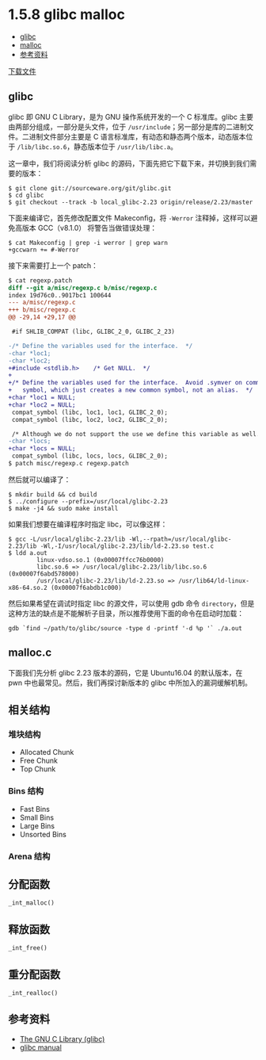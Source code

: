 # 1.5.8 glibc malloc

- [glibc](#glibc)
- [malloc](#malloc)
- [参考资料](#参考资料)

[下载文件](../src/others/1.5.8_glibc_malloc)

## glibc

glibc 即 GNU C Library，是为 GNU 操作系统开发的一个 C 标准库。glibc 主要由两部分组成，一部分是头文件，位于 `/usr/include`；另一部分是库的二进制文件。二进制文件部分主要是 C 语言标准库，有动态和静态两个版本，动态版本位于 `/lib/libc.so.6`，静态版本位于 `/usr/lib/libc.a`。

这一章中，我们将阅读分析 glibc 的源码，下面先把它下载下来，并切换到我们需要的版本：

```text
$ git clone git://sourceware.org/git/glibc.git
$ cd glibc
$ git checkout --track -b local_glibc-2.23 origin/release/2.23/master
```

下面来编译它，首先修改配置文件 Makeconfig，将 `-Werror` 注释掉，这样可以避免高版本 GCC（v8.1.0） 将警告当做错误处理：

```text
$ cat Makeconfig | grep -i werror | grep warn
+gccwarn += #-Werror
```

接下来需要打上一个 patch：

```diff
$ cat regexp.patch
diff --git a/misc/regexp.c b/misc/regexp.c
index 19d76c0..9017bc1 100644
--- a/misc/regexp.c
+++ b/misc/regexp.c
@@ -29,14 +29,17 @@

 #if SHLIB_COMPAT (libc, GLIBC_2_0, GLIBC_2_23)

-/* Define the variables used for the interface.  */
-char *loc1;
-char *loc2;
+#include <stdlib.h>    /* Get NULL.  */
+
+/* Define the variables used for the interface.  Avoid .symver on common
+   symbol, which just creates a new common symbol, not an alias.  */
+char *loc1 = NULL;
+char *loc2 = NULL;
 compat_symbol (libc, loc1, loc1, GLIBC_2_0);
 compat_symbol (libc, loc2, loc2, GLIBC_2_0);

 /* Although we do not support the use we define this variable as well.  */
-char *locs;
+char *locs = NULL;
 compat_symbol (libc, locs, locs, GLIBC_2_0);
$ patch misc/regexp.c regexp.patch
```

然后就可以编译了：

```text
$ mkdir build && cd build
$ ../configure --prefix=/usr/local/glibc-2.23
$ make -j4 && sudo make install
```

如果我们想要在编译程序时指定 libc，可以像这样：

```text
$ gcc -L/usr/local/glibc-2.23/lib -Wl,--rpath=/usr/local/glibc-2.23/lib -Wl,-I/usr/local/glibc-2.23/lib/ld-2.23.so test.c
$ ldd a.out
        linux-vdso.so.1 (0x00007ffcc76b0000)
        libc.so.6 => /usr/local/glibc-2.23/lib/libc.so.6 (0x00007f6abd578000)
        /usr/local/glibc-2.23/lib/ld-2.23.so => /usr/lib64/ld-linux-x86-64.so.2 (0x00007f6abdb1c000)
```

然后如果希望在调试时指定 libc 的源文件，可以使用 gdb 命令 `directory`，但是这种方法的缺点是不能解析子目录，所以推荐使用下面的命令在启动时加载：

```text
gdb `find ~/path/to/glibc/source -type d -printf '-d %p '` ./a.out
```

## malloc.c

下面我们先分析 glibc 2.23 版本的源码，它是 Ubuntu16.04 的默认版本，在 pwn 中也最常见。然后，我们再探讨新版本的 glibc 中所加入的漏洞缓解机制。

## 相关结构

### 堆块结构

- Allocated Chunk
- Free Chunk
- Top Chunk

### Bins 结构

- Fast Bins
- Small Bins
- Large Bins
- Unsorted Bins

### Arena 结构

## 分配函数

`_int_malloc()`

## 释放函数

`_int_free()`

## 重分配函数

`_int_realloc()`

## 参考资料

- [The GNU C Library (glibc)](https://www.gnu.org/software/libc/)
- [glibc manual](https://www.gnu.org/software/libc/manual/)
